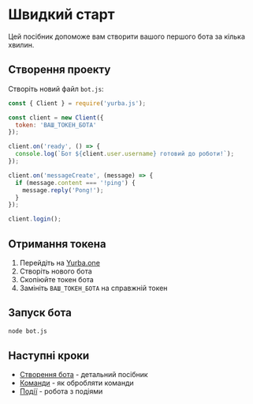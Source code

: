 # Швидкий старт

Цей посібник допоможе вам створити вашого першого бота за кілька хвилин.

## Створення проекту

Створіть новий файл `bot.js`:

```javascript
const { Client } = require('yurba.js');

const client = new Client({
  token: 'ВАШ_ТОКЕН_БОТА'
});

client.on('ready', () => {
  console.log(`Бот ${client.user.username} готовий до роботи!`);
});

client.on('messageCreate', (message) => {
  if (message.content === '!ping') {
    message.reply('Pong!');
  }
});

client.login();
```

## Отримання токена

1. Перейдіть на [Yurba.one](https://yurba.one)
2. Створіть нового бота
3. Скопіюйте токен бота
4. Замініть `ВАШ_ТОКЕН_БОТА` на справжній токен

## Запуск бота

```bash
node bot.js
```

## Наступні кроки

- [Створення бота](/uk/creating-bot) - детальний посібник
- [Команди](/uk/commands) - як обробляти команди
- [Події](/uk/events) - робота з подіями